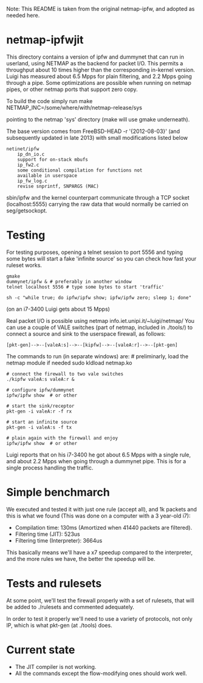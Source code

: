Note: This README is taken from the original netmap-ipfw, and adopted as needed
here.

netmap-ipfwjit
==============
This directory contains a version of ipfw and dummynet that can run in
userland, using NETMAP as the backend for packet I/O.  This permits a
throughput about 10 times higher than the corresponding in-kernel version.
Luigi has measured about 6.5 Mpps for plain filtering, and 2.2 Mpps going
through a pipe.  Some optimizations are possible when running on netmap pipes,
or other netmap ports that support zero copy.

To build the code simply run
	make NETMAP_INC=/some/where/with/netmap-release/sys

pointing to the netmap 'sys' directory (make will use gmake underneath).

The base version comes from FreeBSD-HEAD -r '{2012-08-03}'
(and subsequently updated in late 2013) with small modifications listed below

	netinet/ipfw
	    ip_dn_io.c
		support for on-stack mbufs
	    ip_fw2.c
		some conditional compilation for functions not
		available in userspace
	    ip_fw_log.c
		revise snprintf, SNPARGS (MAC)


sbin/ipfw and the kernel counterpart communicate through a TCP socket
(localhost:5555) carrying the raw data that would normally be carried on
seg/getsockopt.

Testing
=======
For testing purposes, opening a telnet session to port 5556 and typing some
bytes will start a fake 'infinite source' so you can check how fast your
ruleset works.

	gmake
	dummynet/ipfw & # preferably in another window
	telnet localhost 5556 # type some bytes to start 'traffic'

	sh -c "while true; do ipfw/ipfw show; ipfw/ipfw zero; sleep 1; done"

(on an i7-3400 Luigi gets about 15 Mpps)

Real packet I/O is possible using netmap info.iet.unipi.it/~luigi/netmap/ You
can use a couple of VALE switches (part of netmap, included in ./tools/) to
connect a source and sink to the userspace firewall, as follows:

	[pkt-gen]-->--[valeA:s]-->--[kipfw]-->--[valeA:r]-->--[pkt-gen]

The commands to run (in separate windows) are:
	# preliminarly, load the netmap module if needed
	sudo kldload netmap.ko

	# connect the firewall to two vale switches
	./kipfw valeA:s valeA:r &

	# configure ipfw/dummynet
	ipfw/ipfw show	# or other

	# start the sink/receptor
	pkt-gen -i valeA:r -f rx

	# start an infinite source
	pkt-gen -i valeA:s -f tx

	# plain again with the firewall and enjoy
	ipfw/ipfw show  # or other

Luigi reports that on his i7-3400 he got about 6.5 Mpps with a single rule, and
about 2.2 Mpps when going through a dummynet pipe. This is for a single process
handling the traffic.

Simple benchmarch
=================
We executed and tested it with just one rule (accept all), and 1k packets and
this is what we found (This was done on a computer with a 3 year-old i7):
- Compilation time: 130ms (Amortized when 41440 packets are filtered).
- Filtering time (JIT): 523us
- Filtering time (Interpreter): 3664us

This basically means we'll have a x7 speedup compared to the interpreter, and
the more rules we have, the better the speedup will be.

Tests and rulesets
==================
At some point, we'll test the firewall properly with a set of rulesets, that
will be added to ./rulesets and commented adequately.

In order to test it properly we'll need to use a variety of protocols, not only
IP, which is what pkt-gen (at ./tools) does.

Current state
=============
- The JIT compiler is not working.
- All the commands except the flow-modifying ones should work well.

